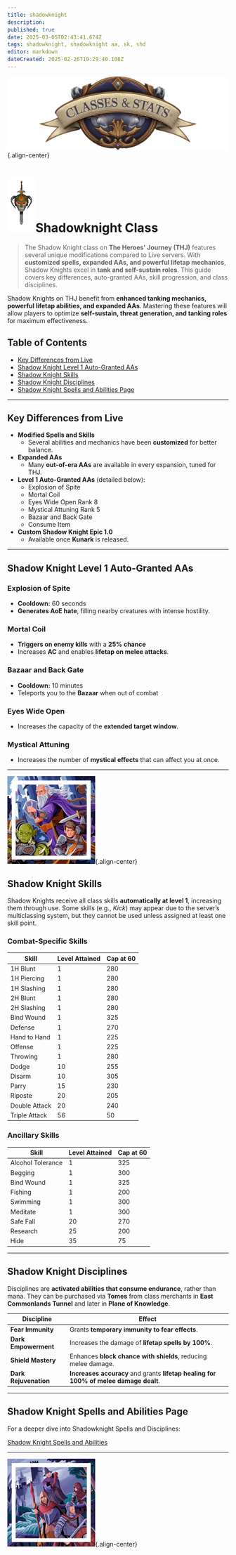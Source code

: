 ```yaml
---
title: shadowknight
description: 
published: true
date: 2025-03-05T02:43:41.674Z
tags: shadowknight, shadowknight aa, sk, shd
editor: markdown
dateCreated: 2025-02-26T19:29:40.108Z
---
```


![statsandclasses.webp](/classes-and-abilities/statsandclasses.webp){.align-center}

# ![Shadowknight](/shadowknight.gif)Shadowknight Class 


> The Shadow Knight class on **The Heroes' Journey (THJ)** features several unique modifications compared to Live servers. With **customized spells, expanded AAs, and powerful lifetap mechanics**, Shadow Knights excel in **tank and self-sustain roles**. This guide covers key differences, auto-granted AAs, skill progression, and class disciplines.

Shadow Knights on THJ benefit from **enhanced tanking mechanics, powerful lifetap abilities, and expanded AAs**. Mastering these features will allow players to optimize **self-sustain, threat generation, and tanking roles** for maximum effectiveness.

## Table of Contents

- [Key Differences from Live](#key-differences-from-live)
- [Shadow Knight Level 1 Auto-Granted AAs](#shadow-knight-level-1-auto-granted-aas)
- [Shadow Knight Skills](#shadow-knight-skills)
- [Shadow Knight Disciplines](#shadow-knight-disciplines)
- [Shadow Knight Spells and Abilities Page](#shadow-knight-spells-and-abilities-page)

---

## Key Differences from Live

- **Modified Spells and Skills**  
  - Several abilities and mechanics have been **customized** for better balance.
- **Expanded AAs**  
  - Many **out-of-era AAs** are available in every expansion, tuned for THJ.
- **Level 1 Auto-Granted AAs** (detailed below):
  - Explosion of Spite  
  - Mortal Coil  
  - Eyes Wide Open Rank 8  
  - Mystical Attuning Rank 5  
  - Bazaar and Back Gate  
  - Consume Item
- **Custom Shadow Knight Epic 1.0**  
  - Available once **Kunark** is released.

---

## Shadow Knight Level 1 Auto-Granted AAs

### Explosion of Spite

- **Cooldown:** 60 seconds  
- **Generates AoE hate**, filling nearby creatures with intense hostility.

### Mortal Coil

- **Triggers on enemy kills** with a **25% chance**  
- Increases **AC** and enables **lifetap on melee attacks**.

### Bazaar and Back Gate

- **Cooldown:** 10 minutes  
- Teleports you to the **Bazaar** when out of combat

### Eyes Wide Open

- Increases the capacity of the **extended target window**.

### Mystical Attuning

- Increases the number of **mystical effects** that can affect you at once.

---

![pagebreak1.webp](/pagebreak1.webp){.align-center}

## Shadow Knight Skills

Shadow Knights receive all class skills **automatically at level 1**, increasing them through use. Some skills (e.g., *Kick*) may appear due to the server’s multiclassing system, but they cannot be used unless assigned at least one skill point.

### Combat-Specific Skills

| Skill        | Level Attained | Cap at 60 |
|------------- |----------------|-----------|
| 1H Blunt     | 1              | 280       |
| 1H Piercing  | 1              | 280       |
| 1H Slashing  | 1              | 280       |
| 2H Blunt     | 1              | 280       |
| 2H Slashing  | 1              | 280       |
| Bind Wound   | 1              | 325       |
| Defense      | 1              | 270       |
| Hand to Hand | 1              | 225       |
| Offense      | 1              | 225       |
| Throwing     | 1              | 280       |
| Dodge        | 10             | 255       |
| Disarm       | 10             | 305       |
| Parry        | 15             | 230       |
| Riposte      | 20             | 205       |
| Double Attack| 20             | 240       |
| Triple Attack| 56             | 50        |

### Ancillary Skills

| Skill            | Level Attained | Cap at 60 |
|------------------|----------------|-----------|
| Alcohol Tolerance| 1              | 325       |
| Begging          | 1              | 300       |
| Bind Wound       | 1              | 325       |
| Fishing          | 1              | 200       |
| Swimming         | 1              | 300       |
| Meditate         | 1              | 300       |
| Safe Fall        | 20             | 270       |
| Research         | 25             | 200       |
| Hide             | 35             | 75        |

---

## Shadow Knight Disciplines

Disciplines are **activated abilities that consume endurance**, rather than mana. They can be purchased via **Tomes** from class merchants in **East Commonlands Tunnel** and later in **Plane of Knowledge**.

| Discipline          | Effect                                                                          |
|---------------------|----------------------------------------------------------------------------------|
| **Fear Immunity**   | Grants **temporary immunity to fear effects**.                                   |
| **Dark Empowerment**| Increases the damage of **lifetap spells by 100%**.                              |
| **Shield Mastery**  | Enhances **block chance with shields**, reducing melee damage.                   |
| **Dark Rejuvenation** | **Increases accuracy** and grants **lifetap healing for 100% of melee damage dealt**. |

---



## Shadow Knight Spells and Abilities Page

For a deeper dive into Shadowknight Spells and Disciplines:

[Shadow Knight Spells and Abilities](/classes-and-abilities/spells-and-abilities/shd)

---

![pagebreak6.webp](/pagebreak6.webp){.align-center}
